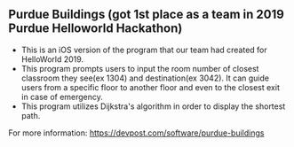 ## Purdue Buildings (got 1st place as a team in 2019 Purdue Helloworld Hackathon)
- This is an iOS version of the program that our team had created for HelloWorld 2019.
- This program prompts users to input the room number of closest classroom they see(ex 1304) and destination(ex 3042).
It can guide users from a specific floor to another floor and even to the closest exit in case of emergency. 
- This program utilizes Dijkstra's algorithm in order to display the shortest path.

For more information: 
https://devpost.com/software/purdue-buildings


